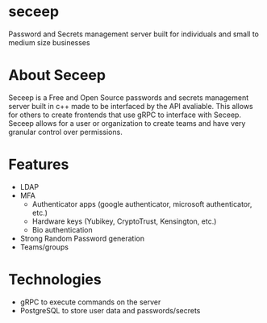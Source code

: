 # seceep
Password and Secrets management server built for individuals and small to medium size businesses

# About Seceep
Seceep is a Free and Open Source passwords and secrets management server built in c++ made to be interfaced by the API avaliable. This allows for others to create frontends that use gRPC to interface with Seceep. Seceep allows for a user or organization to create teams and have very granular control over permissions.

# Features
- LDAP
- MFA
  - Authenticator apps (google authenticator, microsoft authenticator, etc.)
  - Hardware keys (Yubikey, CryptoTrust, Kensington, etc.)
  - Bio authentication
- Strong Random Password generation
- Teams/groups

# Technologies
- gRPC to execute commands on the server
- PostgreSQL to store user data and passwords/secrets
